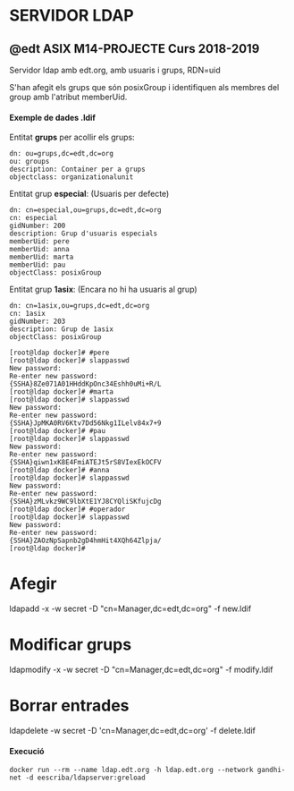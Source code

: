# SERVIDOR LDAP 

## @edt ASIX M14-PROJECTE Curs 2018-2019

Servidor ldap amb edt.org, amb usuaris i grups, RDN=uid

S'han afegit els grups que són posixGroup i identifiquen als membres del group amb l'atribut memberUid.

#### Exemple de dades .ldif

Entitat **grups** per acollir els grups:
```
dn: ou=grups,dc=edt,dc=org
ou: groups
description: Container per a grups
objectclass: organizationalunit
```

Entitat grup **especial**: (Usuaris per defecte)

```
dn: cn=especial,ou=grups,dc=edt,dc=org
cn: especial
gidNumber: 200
description: Grup d'usuaris especials
memberUid: pere
memberUid: anna
memberUid: marta
memberUid: pau
objectClass: posixGroup
```

Entitat grup **1asix**: (Encara no hi ha usuaris al grup)

```
dn: cn=1asix,ou=grups,dc=edt,dc=org
cn: 1asix
gidNumber: 203
description: Grup de 1asix
objectClass: posixGroup

```

```
[root@ldap docker]# #pere
[root@ldap docker]# slappasswd 
New password: 
Re-enter new password: 
{SSHA}8Ze071A01HHddKpOnc34Eshh0uMi+R/L
[root@ldap docker]# #marta
[root@ldap docker]# slappasswd 
New password: 
Re-enter new password: 
{SSHA}JpMKA0RV6Ktv7Dd56Nkg1ILelv84x7+9
[root@ldap docker]# #pau
[root@ldap docker]# slappasswd 
New password: 
Re-enter new password: 
{SSHA}qiwn1xK8E4FmiATEJt5rS8VIexEkOCFV
[root@ldap docker]# #anna
[root@ldap docker]# slappasswd 
New password: 
Re-enter new password: 
{SSHA}zMLvkz9WC9lbXtE1YJ8CYQliSKfujcDg
[root@ldap docker]# #operador
[root@ldap docker]# slappasswd 
New password: 
Re-enter new password: 
{SSHA}ZAOzNpSapnb2gD4hmHit4XQh64Zlpja/
[root@ldap docker]# 
```

# Afegir 
ldapadd -x -w secret -D "cn=Manager,dc=edt,dc=org" -f new.ldif

# Modificar grups
ldapmodify -x -w secret -D "cn=Manager,dc=edt,dc=org" -f modify.ldif

# Borrar entrades

ldapdelete -w secret -D 'cn=Manager,dc=edt,dc=org' -f delete.ldif




#### Execució

```
docker run --rm --name ldap.edt.org -h ldap.edt.org --network gandhi-net -d eescriba/ldapserver:greload 

```
